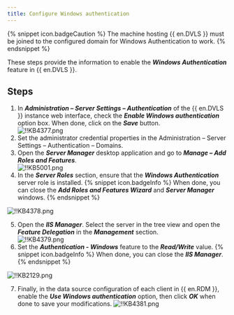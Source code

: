 ```yaml
---
title: Configure Windows authentication
---
```

{% snippet icon.badgeCaution %}
The machine hosting {{ en.DVLS }} must be joined to the configured domain for Windows Authentication to work.
{% endsnippet %}

These steps provide the information to enable the ***Windows Authentication*** feature in {{ en.DVLS }}. 

## Steps

1. In ***Administration – Server Settings – Authentication*** of the {{ en.DVLS }} instance web interface, check the ***Enable Windows authentication*** option box. When done, click on the ***Save*** button.  
![!!KB4377.png](https://webdevolutions.azureedge.net/docs/en/kb/KB4377.png) 
1. Set the administrator credential properties in the Administration – Server Settings – Authentication – Domains. 
2. Open the ***Server Manager*** desktop application and go to ***Manage – Add Roles and Features***.  
![!!KB5001.png](https://webdevolutions.azureedge.net/docs/en/kb/KB5001.png) 
1. In the ***Server Roles*** section, ensure that the ***Windows Authentication*** server role is installed. 
{% snippet icon.badgeInfo %} 
When done, you can close the ***Add Roles and Features Wizard*** and ***Server Manager*** windows. 
{% endsnippet %}
 
![!!KB4378.png](https://webdevolutions.azureedge.net/docs/en/kb/KB4378.png) 

5. Open the ***IIS Manager***. Select the server in the tree view and open the ***Feature Delegation*** in the ***Management*** section.  
![!!KB4379.png](https://webdevolutions.azureedge.net/docs/en/kb/KB4379.png) 
1. Set the ***Authentication - Windows*** feature to the ***Read/Write*** value. 
{% snippet icon.badgeInfo %} 
When done, you can close the ***IIS Manager***. 
{% endsnippet %}
 
![!!KB2129.png](https://webdevolutions.azureedge.net/docs/en/kb/KB2129.png) 

7. Finally, in the data source configuration of each client in {{ en.RDM }}, enable the ***Use Windows authentication*** option, then click ***OK*** when done to save your modifications. 
![!!KB4381.png](https://webdevolutions.azureedge.net/docs/en/kb/KB4381.png)